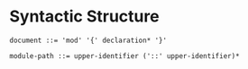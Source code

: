 # Syntactic Structure

```ebnf
document ::= 'mod' '{' declaration* '}'
```

```ebnf
module-path ::= upper-identifier ('::' upper-identifier)*
```
